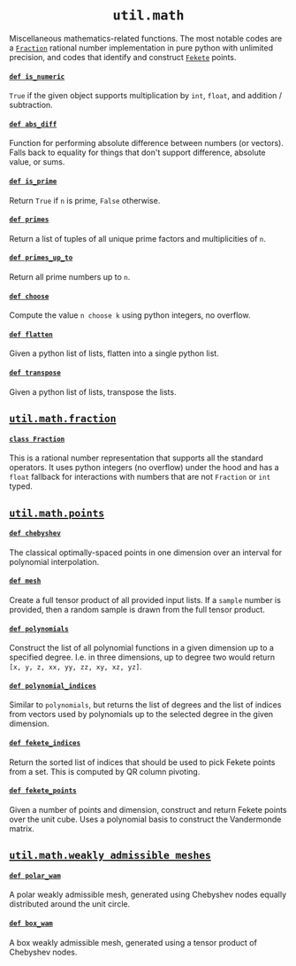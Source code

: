 <h1 align="center"><code>util.math</code></h1>

Miscellaneous mathematics-related functions. The most notable codes are a [`Fraction`](fraction.py#L24) rational number implementation in pure python with unlimited precision, and codes that identify and construct [`Fekete`](points.py#L106) points.

#### [`def is_numeric`](__init__.py#L16)

`True` if the given object supports multiplication by `int`, `float`, and addition / subtraction.

#### [`def abs_diff`](__init__.py#L23)

Function for performing absolute difference between numbers (or vectors). Falls back to equality for things that don't support difference, absolute value, or sums.

#### [`def is_prime`](__init__.py#L33)

Return `True` if `n` is prime, `False` otherwise.

#### [`def primes`](__init__.py#L39)

Return a list of tuples of all unique prime factors and multiplicities of `n`.

#### [`def primes_up_to`](__init__.py#L53)

Return all prime numbers up to `n`.

#### [`def choose`](__init__.py#L63)

Compute the value `n choose k` using python integers, no overflow.

#### [`def flatten`](__init__.py#L10)

Given a python list of lists, flatten into a single python list.

#### [`def transpose`](__init__.py#L13)

Given a python list of lists, transpose the lists.

## [`util.math.fraction`](fraction.py)

#### [`class Fraction`](fraction.py#L24)

This is a rational number representation that supports all the standard operators. It uses python integers (no overflow) under the hood and has a `float` fallback for interactions with numbers that are not `Fraction` or `int` typed.

## [`util.math.points`](points.py)

#### [`def chebyshev`](points.py#L9)

The classical optimally-spaced points in one dimension over an interval for polynomial interpolation.

#### [`def mesh`](points.py#L22)

Create a full tensor product of all provided input lists. If a `sample` number is provided, then a random sample is drawn from the full tensor product.

#### [`def polynomials`](points.py#L62)

Construct the list of all polynomial functions in a given dimension up to a specified degree. I.e. in three dimensions, up to degree two would return `[x, y, z, xx, yy, zz, xy, xz, yz]`.

#### [`def polynomial_indices`](points.py#L75)

Similar to `polynomials`, but returns the list of degrees and the list of indices from vectors used by polynomials up to the selected degree in the given dimension.

#### [`def fekete_indices`](points.py#L91)

Return the sorted list of indices that should be used to pick Fekete points from a set. This is computed by QR column pivoting.

#### [`def fekete_points`](points.py#L106)

Given a number of points and dimension, construct and return Fekete points over the unit cube. Uses a polynomial basis to construct the Vandermonde matrix.

## [`util.math.weakly_admissible_meshes`](weakly_admissible_meshes.py)

#### [`def polar_wam`](weakly_admissible_meshes.py#L3)

A polar weakly admissible mesh, generated using Chebyshev nodes equally distributed around the unit circle.

#### [`def box_wam`](weakly_admissible_meshes.py#L19)

A box weakly admissible mesh, generated using a tensor product of Chebyshev nodes.

